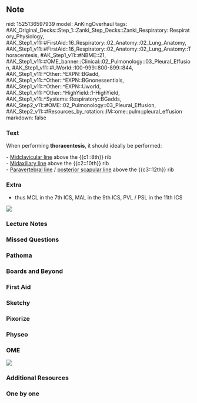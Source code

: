 ## Note
nid: 1525136597939
model: AnKingOverhaul
tags: #AK_Original_Decks::Step_1::Zanki_Step_Decks::Zanki_Respiratory::Respiratory_Physiology, #AK_Step1_v11::#FirstAid::16_Respiratory::02_Anatomy::02_Lung_Anatomy, #AK_Step1_v11::#FirstAid::16_Respiratory::02_Anatomy::02_Lung_Anatomy::Thoracentesis, #AK_Step1_v11::#NBME::21, #AK_Step1_v11::#OME_banner::Clinical::02_Pulmonology::03_Pleural_Effusion, #AK_Step1_v11::#UWorld::100-999::800-899::844, #AK_Step1_v11::^Other::^EXPN::BGadd, #AK_Step1_v11::^Other::^EXPN::BGnonessentials, #AK_Step1_v11::^Other::^EXPN::Uworld, #AK_Step1_v11::^Other::^HighYield::1-HighYield, #AK_Step1_v11::^Systems::Respiratory::BGadds, #AK_Step2_v11::#OME::02_Pulmonology::03_Pleural_Effusion, #AK_Step2_v11::#Resources_by_rotation::IM::ome::pulm::pleural_effusion
markdown: false

### Text
When performing <b>thoracentesis</b>, it should ideally be
performed:
<div>
  - <u>Midclavicular line</u> above the {{c1::8th}} rib
</div>
<div>
  - <u>Midaxillary line</u> above the {{c2::10th}} rib
</div>
<div>
  - <u>Paravertebral line</u> / <u>posterior scapular line</u>
  above the {{c3::12th}} rib
</div>

### Extra
- thus MCL in the 7th ICS, MAL in the 9th ICS, PVL / PSL in the
11th ICS
<div><img src="paste-38487201939457.jpg"></div>

### Lecture Notes


### Missed Questions


### Pathoma


### Boards and Beyond


### First Aid


### Sketchy


### Pixorize


### Physeo


### OME
<div class="ome-widget">
  <a href=
  "https://onlinemeded.org/spa/pulmonology/pleural-effusion/acquire?ref=anki">
  <img src="_OME_AnkiFlashcards_Lesson_5.png"></a>
</div>

### Additional Resources


### One by one

